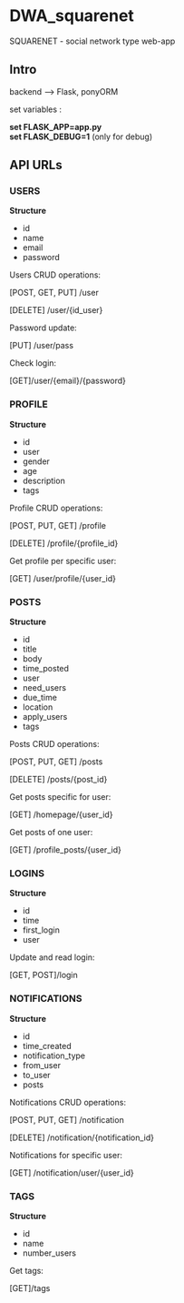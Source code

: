 # DWA_squarenet
SQUARENET - social network type web-app 

## Intro
backend --> Flask, ponyORM

set variables : 

**set FLASK_APP=app.py \
set FLASK_DEBUG=1** (only for debug)


## API URLs
### USERS
**Structure**

* id
* name
* email
* password

Users CRUD operations:

[POST, GET, PUT] /user

[DELETE] /user/{id_user}

Password update:

[PUT] /user/pass

Check login:

[GET]/user/{email}/{password}

### PROFILE
**Structure**

* id
* user
* gender
* age
* description
* tags

Profile CRUD operations:

[POST, PUT, GET] /profile

[DELETE] /profile/{profile_id}

Get profile per specific user:

[GET] /user/profile/{user_id}

### POSTS
**Structure**

* id
* title
* body
* time_posted
* user
* need_users
* due_time
* location
* apply_users
* tags

Posts CRUD operations:

[POST, PUT, GET] /posts

[DELETE] /posts/{post_id}

Get posts specific for user:

[GET] /homepage/{user_id}

Get posts of one user:

[GET] /profile_posts/{user_id}

### LOGINS
**Structure**

* id
* time
* first_login
* user

Update and read login:

[GET, POST]/login

### NOTIFICATIONS
**Structure**

* id
* time_created
* notification_type
* from_user
* to_user
* posts

Notifications CRUD operations:

[POST, PUT, GET] /notification

[DELETE] /notification/{notification_id}

Notifications for specific user:

[GET] /notification/user/{user_id}


### TAGS
**Structure**

* id
* name
* number_users

Get tags:

[GET]/tags
